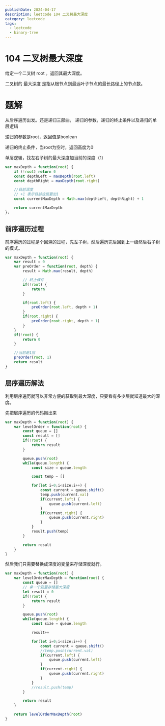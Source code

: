 ```yaml
---
publishDate: 2024-04-17
description: leetcode 104 二叉树最大深度
category: leetcode
tags:
  - leetcode
  - binary-tree
---
```


# 104 二叉树最大深度

给定一个二叉树 root ，返回其最大深度。

二叉树的 最大深度 是指从根节点到最远叶子节点的最长路径上的节点数。


# 题解

从后序遍历出发。还是递归三部曲， 递归的参数，递归的终止条件以及递归的单层逻辑

递归的参数是root，返回值是boolean

递归的终止条件，当root为空时，返回高度为0

单层逻辑，找左右子树的最大深度加当前的深度（1）

```javascript
var maxDepth = function(root) {
    if (!root) return 0
    const depthLeft = maxDepth(root.left)
    const depthRight = maxDepth(root.right)

    //目前深度
    // +1 表示目前这层要加1
    const currentMaxDepth = Math.max(depthLeft, depthRight) + 1

    return currentMaxDepth
};
```

## 前序遍历过程

前序遍历的过程是个回溯的过程，先左子树，然后遍历完后回到上一级然后右子树的模式。

```javascript
var maxDepth = function(root) {
    var result = 0
    var preOrder = function(root, depth) {
        result = Math.max(result, depth)

        // 終止條件
        if(!root) {
            return
        }

        if(root.left) {
            preOrder(root.left, depth + 1)
        }
        if(root.right) {
            preOrder(root.right, depth + 1)
        }
    }
    if(!root) {
        return 0
    }

    //当前是1层
    preOrder(root, 1)
    return result
}
```


## 层序遍历解法

利用层序遍历就可以非常方便的获取到最大深度，只要看有多少层就知道最大的深度。

先把层序遍历的代码搬出来

```javascript
var maxDepth = function(root) {
    var levelOrder = function(root) {
        const queue = []
        const result = []
        if(!root) {
            return result
        }

        queue.push(root)
        while(queue.length) {
            const size = queue.length

            const temp = []

            for(let i=0;i<size;i++) {
                const current = queue.shift()
                temp.push(current.val)
                if(current.left) {
                    queue.push(current.left)
                }
                if(current.right) {
                    queue.push(current.right)
                }
            }
            result.push(temp)
        }

        return result
    }
}
```

然后我们只需要替换成深度的变量来存储深度就行。

```javascript
var maxDepth = function(root) {
    var levelOrderMaxDepth = function(root) {
        const queue = []
        // 拿一个变量存储最大深度
        let result = 0
        if(!root) {
            return result
        }

        queue.push(root)
        while(queue.length) {
            const size = queue.length

            result++

            for(let i=0;i<size;i++) {
                const current = queue.shift()
                //temp.push(current.val)
                if(current.left) {
                    queue.push(current.left)
                }
                if(current.right) {
                    queue.push(current.right)
                }
            }
            //result.push(temp)
        }

        return result
    }

    return levelOrderMaxDepth(root)
}
```